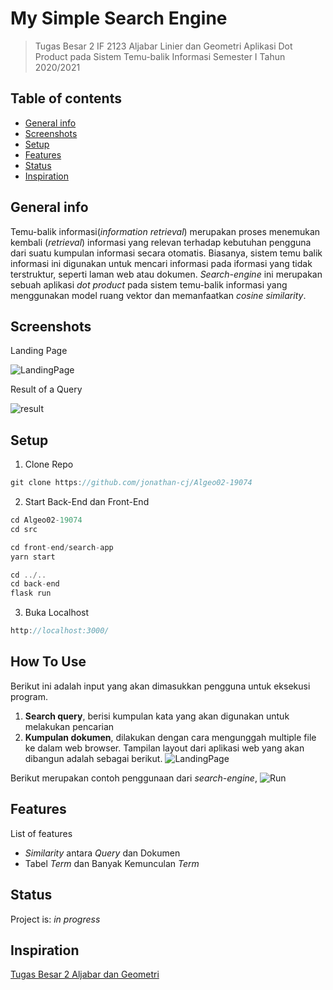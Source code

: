 # My Simple Search Engine
> Tugas Besar 2 IF 2123 Aljabar Linier dan Geometri Aplikasi Dot Product pada Sistem Temu-balik Informasi Semester I Tahun 2020/2021


## Table of contents
* [General info](#general-info)
* [Screenshots](#screenshots)
* [Setup](#setup)
* [Features](#features)
* [Status](#status)
* [Inspiration](#inspiration)

## General info
Temu-balik informasi(_information retrieval_) merupakan proses menemukan kembali (_retrieval_) informasi yang relevan terhadap kebutuhan pengguna dari suatu kumpulan informasi secara otomatis. Biasanya, sistem temu balik informasi ini digunakan untuk mencari informasi pada iformasi yang tidak terstruktur, seperti laman web atau dokumen. _Search-engine_ ini merupakan sebuah aplikasi _dot product_ pada sistem temu-balik informasi yang menggunakan model ruang vektor dan memanfaatkan _cosine similarity_.

## Screenshots

Landing Page

![LandingPage](https://user-images.githubusercontent.com/63598464/98943479-24b6af00-2522-11eb-9602-dd63b559c5e2.jpg)

Result of a Query

![result](https://user-images.githubusercontent.com/63598464/98943559-46b03180-2522-11eb-9502-fbbad5d4bf36.jpg)

## Setup
1. Clone Repo
```javascript
git clone https://github.com/jonathan-cj/Algeo02-19074
```
2. Start Back-End dan Front-End
```javascript
cd Algeo02-19074
cd src
```
```javascript
cd front-end/search-app
yarn start
```
```javascript
cd ../..
cd back-end
flask run
```
3. Buka Localhost
```javascript
http://localhost:3000/
```

## How To Use
Berikut ini adalah input yang akan dimasukkan pengguna untuk eksekusi program.
1. __Search query__, berisi kumpulan kata yang akan digunakan untuk melakukan
pencarian
1. __Kumpulan dokumen__, dilakukan dengan cara mengunggah multiple file ke
dalam web browser.
Tampilan layout dari aplikasi web yang akan dibangun adalah sebagai berikut.
![LandingPage](https://user-images.githubusercontent.com/63598464/98943479-24b6af00-2522-11eb-9602-dd63b559c5e2.jpg)

Berikut merupakan contoh penggunaan dari _search-engine_,
![Run](https://user-images.githubusercontent.com/63598464/98943899-c9d18780-2522-11eb-8b33-8af6ecabc0ca.gif)

## Features
List of features
* _Similarity_ antara _Query_ dan Dokumen
* Tabel _Term_ dan Banyak Kemunculan _Term_

## Status
Project is: _in progress_

## Inspiration
[Tugas Besar 2 Aljabar dan Geometri](https://informatika.stei.itb.ac.id/~rinaldi.munir/AljabarGeometri/2020-2021/Tubes2-Algeo-2020.pdf)
